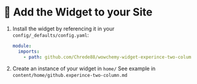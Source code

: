 # 🌈 Add the Widget to your Site

1. Install the widget by referencing it in your `config/_defaults/config.yaml`:
   ```yaml
   module:
     imports:
       - path: github.com/Chrede88/wowchemy-widget-experince-two-column
   ```
1. Create an instance of your widget in `home/`
   See example in `content/home/github.experince-two-column.md`

